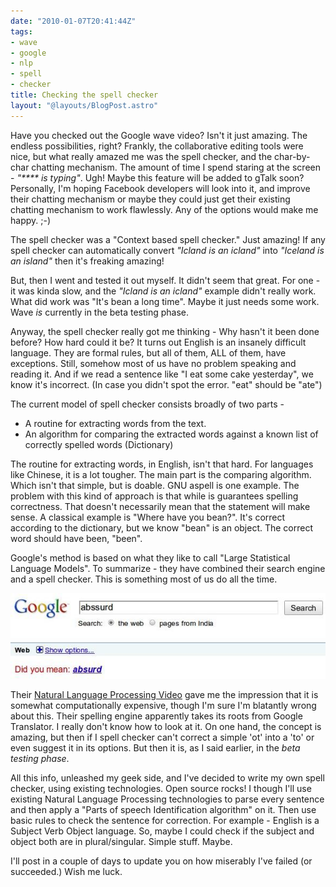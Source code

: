```yaml
---
date: "2010-01-07T20:41:44Z"
tags:
- wave
- google
- nlp
- spell
- checker
title: Checking the spell checker
layout: "@layouts/BlogPost.astro"
---
```


Have you checked out the Google wave video? Isn't it just amazing. The endless possibilities, right? Frankly, the collaborative editing tools were nice, but what really amazed me was the spell checker, and the char-by-char chatting mechanism. The amount of time I spend staring at the screen - *"\*\*\*\* is typing"*. Ugh! Maybe this feature will be added to gTalk soon? Personally, I'm hoping Facebook developers will look into it, and improve their chatting mechanism or maybe they could just get their existing chatting mechanism to work flawlessly. Any of the options would make me happy. ;-)

The spell checker was a "Context based spell checker." Just amazing! If any spell checker can automatically convert *"Icland is an icland"* into *"Iceland is an island"* then it's freaking amazing!

But, then I went and tested it out myself. It didn't seem that great. For one - it was kinda slow, and the *"Icland is an icland"* example didn't really work. What did work was "It's bean a long time". Maybe it just needs some work. Wave *is* currently in the beta testing phase.

Anyway, the spell checker really got me thinking - Why hasn't it been done before? How hard could it be? It turns out English is an insanely difficult language. They are formal rules, but all of them, ALL of them, have exceptions. Still, somehow most of us have no problem speaking and reading it. And if we read a sentence like "I eat some cake yesterday", we know it's incorrect. (In case you didn't spot the error. "eat" should be "ate")

The current model of spell checker consists broadly of two parts -

* A routine for extracting words from the text.
* An algorithm for comparing the extracted words against a known list of correctly spelled words (Dictionary)

The routine for extracting words, in English, isn't that hard. For languages like Chinese, it is a lot tougher. The main part is the comparing algorithm. Which isn't that simple, but is doable. GNU aspell is one example. The problem with this kind of approach is that while is guarantees spelling correctness. That doesn't necessarily mean that the statement will make sense. A classical example is "Where have you bean?". It's correct according to the dictionary, but we know "bean" is an object. The correct word should have been, "been".

Google's method is based on what they like to call "Large Statistical Language Models". To summarize - they have combined their search engine and a spell checker. This is something most of us do all the time.

![spelling](/blog/images/2010/01/07/spelling.jpeg)

Their <a href="http://www.youtube.com/watch?v=Sx3Fpw0XCXk">Natural Language Processing Video</a> gave me the impression that it is somewhat computationally expensive, though I'm sure I'm blatantly wrong about this. Their spelling engine apparently takes its roots from Google Translator. I really don't know how to look at it. On one hand, the concept is amazing, but then if I spell checker can't correct a simple 'ot' into a 'to' or even suggest it in its options. But then it is, as I said earlier, in the *beta testing phase*.

All this info, unleashed my geek side, and I've decided to write my own spell checker, using existing technologies. Open source rocks! I though I'll use existing Natural Language Processing technologies to parse every sentence and then apply a "Parts of speech Identification algorithm" on it. Then use basic rules to check the sentence for correction. For example - English is a Subject Verb Object language. So, maybe I could check if the subject and object both are in plural/singular. Simple stuff. Maybe.

I'll post in a couple of days to update you on how miserably I've failed (or succeeded.) Wish me luck.
